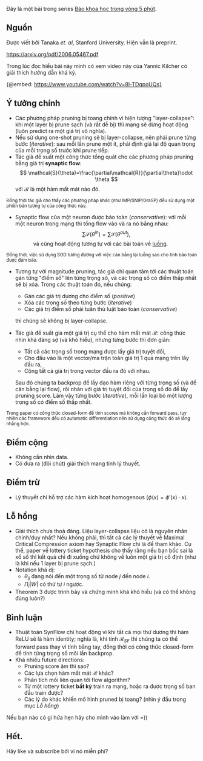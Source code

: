 Đây là một bài trong series [Báo khoa học trong vòng 5 phút](https://viblo.asia/s/bao-khoa-hoc-trong-vong-5-phut-rLZDX4YnZk0).

## Nguồn
Được viết bởi Tanaka *et. al*, Stanford University. Hiện vẫn là preprint.

https://arxiv.org/pdf/2006.05467.pdf

Trong lúc đọc hiểu bài này mình có xem video này của Yannic Kilcher có giải thích hướng dẫn khá kỹ.

{@embed: https://www.youtube.com/watch?v=8l-TDqpoUQs}

## Ý tưởng chính
- Các phương pháp pruning bị toang chính vì hiện tượng "layer-collapse": khi một layer bị prune sạch (và rất dễ bị) thì mạng sẽ dừng hoạt động (luôn predict ra một giá trị vô nghĩa).
- Nếu sử dụng one-shot pruning sẽ bị layer-collapse, nên phải prune từng bước (*iterative*): sau mỗi lần prune một ít, phải định giá lại độ quan trọng của mỗi trọng số trước khi prune tiếp.
- Tác giả đề xuất một công thức tổng quát cho các phương pháp pruning bằng giá trị **synaptic flow**:
$$
\mathcal{S}(\theta)=\frac{\partial\mathcal{R}}{\partial\theta}\odot \theta
$$
với $\mathcal{R}$ là một hàm mất mát nào đó.

<sup>Đồng thời tác giả cho thấy các phương pháp khác (như IMP/SNIP/GraSP) đều sử dụng một phiên bản tương tự của công thức này.</sup>
- Synaptic flow của một neuron được bảo toàn (*conservative*): với mỗi một neuron trong mạng thì tổng flow vào và ra nó bằng nhau:
$$
\sum\mathcal{S}(\theta^{in})=\sum\mathcal{S}(\theta^{out}),
$$
&nbsp;&nbsp;&nbsp;&nbsp;&nbsp;&nbsp;&nbsp;&nbsp;&nbsp;&nbsp;&nbsp;
và cũng hoạt động tương tự với các bài toán về [luồng](https://vi.wikipedia.org/wiki/Lu%E1%BB%93ng_c%E1%BB%B1c_%C4%91%E1%BA%A1i).

<sub>Đồng thời, việc sử dụng SGD tương đương với việc cân bằng lại luồng sao cho tính bảo toàn được đảm bảo.</sub>

- Tương tự với magnitude pruning, tác giả chỉ quan tâm tới các thuật toán gán từng "điểm số" lên từng trọng số, và các trọng số có điểm thấp nhất sẽ bị xóa. Trong các thuật toán đó, nếu chúng:
    - Gán các giá trị dương cho điểm số (*positive*)
    - Xóa các trọng số theo từng bước (*iterative*)
    - Các giá trị điểm số phải tuân thủ luật bảo toàn (*conservative*)

    thì chúng sẽ không bị layer-collapse.
- Tác giả đề xuất gia một giá trị cụ thể cho hàm mất mát $\mathcal{R}$: công thức nhìn khá đáng sợ (và khó hiểu), nhưng từng bước thì đơn giản:
    - Tất cả các trọng số trong mạng được lấy giá trị tuyệt đối,
    - Cho đầu vào là một vector/ma trận toàn giá trị 1 qua mạng trên lấy đầu ra,
    - Cộng tất cả giá trị trong vector đầu ra đó với nhau.

    Sau đó chúng ta backprop để lấy đạo hàm riêng với từng trọng số (và để cân bằng lại flow), rồi nhân với giá trị tuyệt đối của trọng số đó để lấy pruning score. Làm vậy từng bước (*iterative*), mỗi lần loại bỏ một lượng trọng số có điểm số thấp nhất.

<sub>Trong paper có công thức closed-form để tính scores mà không cần forward pass, tuy nhiên các framework đều có automatic differentiation nên sử dụng công thức đó sẽ lằng nhằng hơn.</sub>

## Điểm cộng
- Không cần nhìn data.
- Có đưa ra (đôi chút) giải thích mang tính lý thuyết.

## Điểm trừ
- Lý thuyết chỉ hỗ trợ các hàm kích hoạt homogenous ($\phi(x)=\phi'(x)\cdot x$).

## Lỗ hổng
- Giải thích chưa thoả đáng. Liệu layer-collapse liệu có là nguyên nhân chính/duy nhất? Nếu không phải, thì tất cả các lý thuyết về Maximal Critical Compression axiom hay Synaptic Flow chỉ là để tham khảo. Cụ thể, paper về lottery ticket hypothesis cho thấy rằng nếu bạn bốc sai lá xổ số thì kết quả chỉ đi xuống chứ không về luôn một giá trị cố định (như là khi nếu 1 layer bị prune sạch.)
- Notation khá dị:
    - $\theta_{ij}$ đang nói đến một trọng số từ node $j$ đến node $i$.
    - $\Pi_i |W|$ có thứ tự $i$ ngược.
- Theorem 3 được trình bày và chứng minh khá khó hiểu (và có thể không đúng luôn?)

## Bình luận
- Thuật toán SynFlow chỉ hoạt động vì khi tất cả mọi thứ dương thì hàm ReLU sẽ là hàm identity; nghĩa là, khi tính $\mathcal{R}_{SF}$ thì chúng ta có thể forward pass thay vì tính bằng tay, đồng thời có công thức closed-form để tính từng trọng số môi lần backprop.
- Khá nhiều future directions:
    - Pruning score âm thì sao?
    - Các lựa chọn hàm mất mát $\mathcal{R}$ khác?
    - Phân tích mối liên quan tới flow algorithm?
    - Từ một lottery ticket **bất kỳ** train ra mạng, hoặc ra được trọng số ban đầu train được?
    - Các lý do khác khiến mô hình pruned bị toang? (nhìn ý đầu trong mục *Lỗ hổng*)

Nếu bạn nào có gì hứa hẹn hãy cho mình vào làm với =))

## Hết.
Hãy like và subscribe bởi vì nó miễn phí?